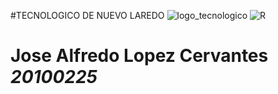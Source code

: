 #TECNOLOGICO DE NUEVO LAREDO
![logo_tecnologico](https://user-images.githubusercontent.com/90371379/132696993-5fb53d62-2c3e-4d3e-ad83-4a73943c7a5e.jpg)
![R](https://user-images.githubusercontent.com/90371379/132697191-710265c3-8f5f-4ba4-a79f-46435fa01cd8.png)
# Jose Alfredo Lopez Cervantes *20100225*
